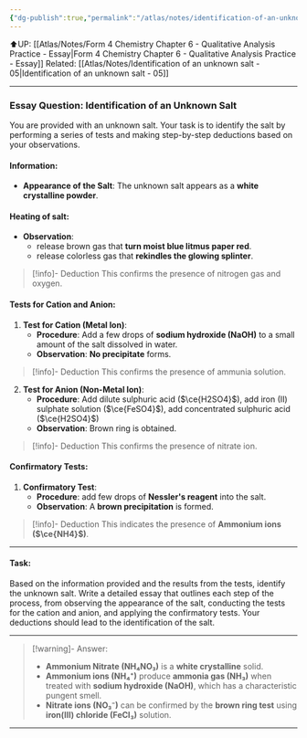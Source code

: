 ```yaml
---
{"dg-publish":true,"permalink":"/atlas/notes/identification-of-an-unknown-salt-04/"}
---
```


⬆️UP: [[Atlas/Notes/Form 4 Chemistry Chapter 6 - Qualitative Analysis Practice - Essay\|Form 4 Chemistry Chapter 6 - Qualitative Analysis Practice - Essay]]
Related: [[Atlas/Notes/Identification of an unknown salt - 05\|Identification of an unknown salt - 05]]


---

### Essay Question: Identification of an Unknown Salt

You are provided with an unknown salt. Your task is to identify the salt by performing a series of tests and making step-by-step deductions based on your observations. 

#### Information:
- **Appearance of the Salt**: The unknown salt appears as a **white crystalline powder**.

#### Heating of salt:
- **Observation**: 
	- release brown gas that **turn moist blue litmus paper red**.
	- release colorless gas that **rekindles the glowing splinter**.
> [!info]- Deduction
> This confirms the presence of nitrogen gas and oxygen.
#### Tests for Cation and Anion:

1. **Test for Cation (Metal Ion)**:
    - **Procedure**: Add a few drops of **sodium hydroxide (NaOH)** to a small amount of the salt dissolved in water.
    - **Observation**: **No precipitate** forms. 
> [!info]- Deduction
> This confirms the presence of ammunia solution. 

2. **Test for Anion (Non-Metal Ion)**:
    - **Procedure**: Add dilute sulphuric acid ($\ce{H2SO4}$), add iron (II) sulphate solution  ($\ce{FeSO4}$), add concentrated sulphuric acid  ($\ce{H2SO4}$)
    - **Observation**: Brown ring is obtained.
> [!info]- Deduction
> This confirms the presence of nitrate ion.
#### Confirmatory Tests:

1. **Confirmatory Test**:
    - **Procedure**: add few drops of **Nessler's reagent** into the salt.
    - **Observation**: A **brown precipitation** is formed.
> [!info]- Deduction
> This indicates the presence of **Ammonium ions ($\ce{NH4}$)**. 

---

#### Task:
Based on the information provided and the results from the tests, identify the unknown salt. Write a detailed essay that outlines each step of the process, from observing the appearance of the salt, conducting the tests for the cation and anion, and applying the confirmatory tests. Your deductions should lead to the identification of the salt.

---

> [!warning]- Answer:
> - **Ammonium Nitrate (NH₄NO₃)** is a **white crystalline** solid.
> - **Ammonium ions (NH₄⁺)** produce **ammonia gas (NH₃)** when treated with **sodium hydroxide (NaOH)**, which has a characteristic pungent smell.
> - **Nitrate ions (NO₃⁻)** can be confirmed by the **brown ring test** using **iron(III) chloride (FeCl₃)** solution.

---
